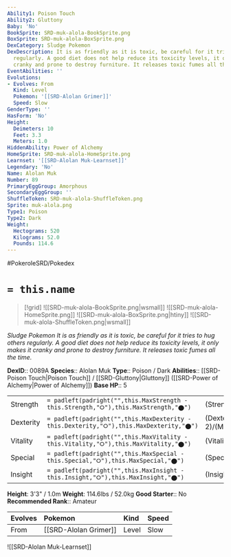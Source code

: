 ```yaml
---
Ability1: Poison Touch
Ability2: Gluttony
Baby: 'No'
BookSprite: SRD-muk-alola-BookSprite.png
BoxSprite: SRD-muk-alola-BoxSprite.png
DexCategory: Sludge Pokemon
DexDescription: It is as friendly as it is toxic, be careful for it tries to hug others
  regularly. A good diet does not help reduce its toxicity levels, it only makes it
  cranky and prone to destroy furniture. It releases toxic fumes all the time.
EventAbilities: ''
Evolutions:
- Evolves: From
  Kind: Level
  Pokemon: '[[SRD-Alolan Grimer]]'
  Speed: Slow
GenderType: ''
HasForm: 'No'
Height:
  Deimeters: 10
  Feet: 3.3
  Meters: 1.0
HiddenAbility: Power of Alchemy
HomeSprite: SRD-muk-alola-HomeSprite.png
Learnset: '[[SRD-Alolan Muk-Learnset]]'
Legendary: 'No'
Name: Alolan Muk
Number: 89
PrimaryEggGroup: Amorphous
SecondaryEggGroup: ''
ShuffleToken: SRD-muk-alola-ShuffleToken.png
Sprite: muk-alola.png
Type1: Poison
Type2: Dark
Weight:
  Hectograms: 520
  Kilograms: 52.0
  Pounds: 114.6
---
```


#PokeroleSRD/Pokedex

# `= this.name`

> [!grid]
> ![[SRD-muk-alola-BookSprite.png|wsmall]]
> ![[SRD-muk-alola-HomeSprite.png]]
> ![[SRD-muk-alola-BoxSprite.png|htiny]]
> ![[SRD-muk-alola-ShuffleToken.png|wsmall]]


*Sludge Pokemon*
*It is as friendly as it is toxic, be careful for it tries to hug others regularly. A good diet does not help reduce its toxicity levels, it only makes it cranky and prone to destroy furniture. It releases toxic fumes all the time.*

**DexID**:: 0089A
**Species**:: Alolan Muk
**Type**:: Poison / Dark
**Abilities**:: [[SRD-Poison Touch|Poison Touch]] / [[SRD-Gluttony|Gluttony]] ([[SRD-Power of Alchemy|Power of Alchemy]])
**Base HP**:: 5

|           |                                                                                        |                                          |
| --------- | -------------------------------------------------------------------------------------- | ---------------------------------------- |
| Strength  | `= padleft(padright("",this.MaxStrength - this.Strength,"⭘"),this.MaxStrength,"⬤")`    | (Strength::3)/(MaxStrength::6)   |
| Dexterity | `= padleft(padright("",this.MaxDexterity - this.Dexterity,"⭘"),this.MaxDexterity,"⬤")` | (Dexterity:: 2)/(MaxDexterity::4) |
| Vitality  | `= padleft(padright("",this.MaxVitality - this.Vitality,"⭘"),this.MaxVitality,"⬤")`    | (Vitality::2)/(MaxVitality::5)   |
| Special   | `= padleft(padright("",this.MaxSpecial - this.Special,"⭘"),this.MaxSpecial,"⬤")`       | (Special::2)/(MaxSpecial::4)     |
| Insight   | `= padleft(padright("",this.MaxInsight - this.Insight,"⭘"),this.MaxInsight,"⬤")`       | (Insight::3)/(MaxInsight::6)     |

**Height**: 3'3" / 1.0m
**Weight**: 114.6lbs / 52.0kg
**Good Starter**:: No
**Recommended Rank**:: Amateur

| Evolves   | Pokemon               | Kind   | Speed   |
|:----------|:----------------------|:-------|:--------|
| From      | [[SRD-Alolan Grimer]] | Level  | Slow    |

![[SRD-Alolan Muk-Learnset]]